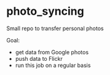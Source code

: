 # photo_syncing
Small repo to transfer personal photos

Goal:
- get data from Google photos
- push data to Flickr
- run this job on a regular basis
